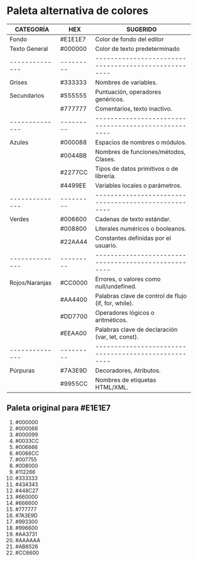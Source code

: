 # Paleta alternativa de colores

| CATEGORÍA      | HEX       | SUGERIDO                                             |
| -------------- | --------- | ---------------------------------------------------- |
| Fondo          | #E1E1E7 | Color de fondo del editor                            |
| Texto General  | #000000 | Color de texto predeterminado                        |
| -------------- | --------- | ---------------------------------------------------- |
| Grises         | #333333 | Nombres de variables.                                |
| Secundarios    | #555555 | Puntuación, operadores genéricos.                    |
|                | #777777 | Comentarios, texto inactivo.                         |
| -------------- | --------- | ---------------------------------------------------- |
| Azules         | #000088 | Espacios de nombres o módulos.                       |
|                | #0044BB | Nombres de funciones/métodos, Clases.                |
|                | #2277CC | Tipos de datos primitivos o de librería.             |
|                | #4499EE | Variables locales o parámetros.                      |
| -------------- | --------- | ---------------------------------------------------- |
| Verdes         | #006600 | Cadenas de texto estándar.                           |
|                | #008800 | Literales numéricos o booleanos.                     |
|                | #22AA44 | Constantes definidas por el usuario.                 |
| -------------- | --------- | ---------------------------------------------------- |
| Rojos/Naranjas | #CC0000 | Errores, o valores como null/undefined.              |
|                | #AA4400 | Palabras clave de control de flujo (if, for, while). |
|                | #DD7700 | Operadores lógicos o aritméticos.                    |
|                | #EEAA00 | Palabras clave de declaración (var, let, const).     |
| -------------- | --------- | ---------------------------------------------------- |
| Púrpuras       | #7A3E9D | Decoradores, Atributos.                              |
|                | #9955CC | Nombres de etiquetas HTML/XML.                       |

## Paleta original para #E1E1E7

01) #000000
02) #000066
03) #000099
04) #0033CC
05) #006666
06) #0066CC
07) #007755
08) #008000
09) #112266
10) #333333
11) #434343
12) #448C27
13) #660000
14) #666600
15) #777777
16) #7A3E9D
17) #993300
18) #996600
19) #AA3731
20) #AAAAAA
21) #AB6526
22) #CC6600
